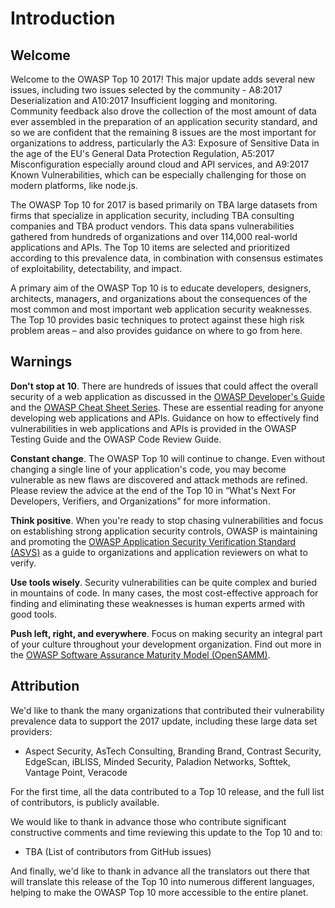 # Introduction

## Welcome

Welcome to the OWASP Top 10 2017! This major update adds several new issues, including two issues selected by the community - A8:2017 Deserialization and A10:2017 Insufficient logging and monitoring. Community feedback also drove the collection of the most amount of data ever assembled in the preparation of an application security standard, and so we are confident that the remaining 8 issues are the most important for organizations to address, particularly the A3: Exposure of Sensitive Data in the age of the EU's General Data Protection Regulation, A5:2017 Misconfiguration especially around cloud and API services, and A9:2017 Known Vulnerabilities, which can be especially challenging for those on modern platforms, like node.js. 

The OWASP Top 10 for 2017 is based primarily on TBA large datasets from firms that specialize in application security, including TBA consulting companies and TBA product vendors. This data spans vulnerabilities gathered from hundreds of organizations and over 114,000 real-world applications and APIs. The Top 10 items are selected and prioritized according to this prevalence data, in combination with consensus estimates of exploitability, detectability, and impact.

A primary aim of the OWASP Top 10 is to educate developers, designers, architects, managers, and organizations about the consequences of the most common and most important web application security weaknesses. The Top 10 provides basic techniques to protect against these high risk problem areas – and also provides guidance on where to go from here.

## Warnings

**Don't stop at 10**. There are hundreds of issues that could affect the overall security of a web application as discussed in the [OWASP Developer's Guide](https://www.owasp.org/index.php/OWASP_Guide_Project) and the [OWASP Cheat Sheet Series](https://www.owasp.org/index.php/OWASP_Cheat_Sheet_Series). These are essential reading for anyone developing web applications and APIs. Guidance on how to effectively find vulnerabilities in web applications and APIs is provided in the OWASP Testing Guide and the OWASP Code Review Guide.

**Constant change**. The OWASP Top 10 will continue to change. Even without changing a single line of your application's code, you may become vulnerable as new flaws are discovered and attack methods are refined. Please review the advice at the end of the Top 10 in “What's Next For Developers, Verifiers, and Organizations” for more information.

**Think positive**. When you're ready to stop chasing vulnerabilities and focus on establishing strong application security controls, OWASP is maintaining and promoting the [OWASP Application Security Verification Standard (ASVS)](https://www.owasp.org/index.php/Category:OWASP_Application_Security_Verification_Standard_Project) as a guide to organizations and application reviewers on what to verify.

**Use tools wisely**. Security vulnerabilities can be quite complex and buried in mountains of code. In many cases, the most cost-effective approach for finding and eliminating these weaknesses is human experts armed with good tools.

**Push left, right, and everywhere**. Focus on making security an integral part of your culture throughout your development organization. Find out more in the [OWASP Software Assurance Maturity Model (OpenSAMM)]().

## Attribution

We'd like to thank the many organizations that contributed their vulnerability prevalence data to support the 2017 update, including these large data set providers:

* Aspect Security, AsTech Consulting, Branding Brand, Contrast Security, EdgeScan, iBLISS, Minded Security, Paladion Networks, Softtek, Vantage Point, Veracode

For the first time, all the data contributed to a Top 10 release, and the full list of contributors, is publicly available.

We would like to thank in advance those who contribute significant constructive comments and  time reviewing this update to the Top 10 and to:

* TBA (List of contributors from GitHub issues)

And finally, we'd like to thank in advance all the translators out there that will translate this release of the Top 10 into numerous different languages, helping to make the OWASP Top 10 more accessible to the entire planet.
